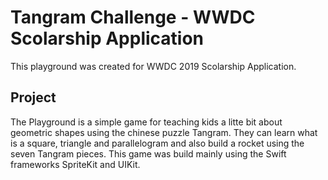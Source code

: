 # Tangram Challenge - WWDC Scolarship Application

This playground was created for WWDC 2019 Scolarship Application.

## Project
The Playground is a simple game for teaching kids a litte bit about geometric shapes using the chinese puzzle Tangram. They can learn what is a square, triangle and parallelogram and also build a rocket using the seven Tangram pieces.
This game was build mainly using the Swift frameworks SpriteKit and UIKit.

